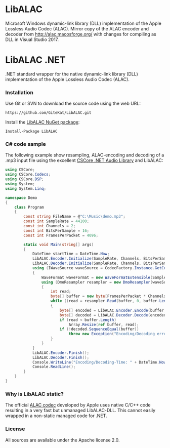 # LibALAC

Microsoft Windows dynamic-link library (DLL) implementation of the Apple Lossless Audio Codec (ALAC).
Mirror copy of the ALAC encoder and decoder from http://alac.macosforge.org/ with changes for compiling as DLL in Visual Studio 2017.

# LibALAC .NET

.NET standard wrapper for the native dynamic-link library (DLL) implementation of the Apple Lossless Audio Codec (ALAC).

### Installation ###

Use Git or SVN to download the source code using the web URL:

    https://github.com/GiteKat/LibALAC.git

Install the [LibALAC NuGet package](https://www.nuget.org/packages/LibALAC/):

    Install-Package LibALAC

### C# code sample ###

The following example show resampling, ALAC-encoding and decoding of a .mp3 input file using the excellent [CSCore .NET Audio Library](https://github.com/filoe/cscore) and LibALAC:

```c#
using CSCore;
using CSCore.Codecs;
using CSCore.DSP;
using System;
using System.Linq;

namespace Demo
{
    class Program
    {
        const string FileName = @"C:\Music\demo.mp3";
        const int SampleRate = 44100;
        const int Channels = 2;
        const int BitsPerSample = 16;
        const int FramesPerPacket = 4096;

        static void Main(string[] args)
        {
            DateTime startTime = DateTime.Now;
            LibALAC.Encoder.Initialize(SampleRate, Channels, BitsPerSample, FramesPerPacket, false);
            LibALAC.Decoder.Initialize(SampleRate, Channels, BitsPerSample, FramesPerPacket);
            using (IWaveSource waveSource = CodecFactory.Instance.GetCodec(FileName))
            {
                WaveFormat waveFormat = new WaveFormatExtensible(SampleRate, BitsPerSample, Channels, AudioSubTypes.Pcm);
                using (DmoResampler resampler = new DmoResampler(waveSource, waveFormat))
                {
                    int read;
                    byte[] buffer = new byte[FramesPerPacket * Channels * (BitsPerSample / 8)];
                    while ((read = resampler.Read(buffer, 0, buffer.Length)) > 0)
                    {
                        byte[] encoded = LibALAC.Encoder.Encode(buffer, read);
                        byte[] decoded = LibALAC.Decoder.Decode(encoded);
                        if (read < buffer.Length)
                            Array.Resize(ref buffer, read);
                        if (!decoded.SequenceEqual(buffer))
                            throw new Exception("Encoding/Decoding error!");
                    }
                }
            }
            LibALAC.Encoder.Finish();
            LibALAC.Decoder.Finish();
            Console.WriteLine("Encoding/Decoding-Time: " + DateTime.Now.Subtract(startTime));
            Console.ReadLine();
        }
    }
}
```

### Why is LibALAC static? ###

The official [ALAC codec](https://github.com/macosforge/alac) developed by Apple uses native C/C++ code resulting in a very fast but unmanaged LibALAC-DLL.
This cannot easily wrapped in a non-static managed code for .NET.

### License ###
	
All sources are available under the Apache license 2.0.
